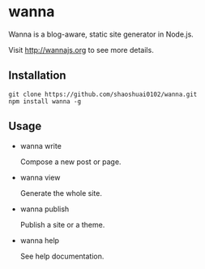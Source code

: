 wanna
======

Wanna is a blog-aware, static site generator in Node.js.

Visit http://wannajs.org to see more details.

## Installation

    git clone https://github.com/shaoshuai0102/wanna.git
    npm install wanna -g

## Usage

*   wanna write

    Compose a new post or page.

*   wanna view

    Generate the whole site.

*   wanna publish

    Publish a site or a theme.

*   wanna help

    See help documentation.
